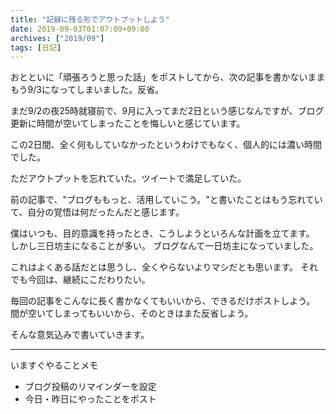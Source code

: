 ```yaml
---
title: "記録に残る形でアウトプットしよう"
date: 2019-09-03T01:07:09+09:00
archives: ["2019/09"]
tags: [日記]
---
```

おとといに「頑張ろうと思った話」をポストしてから、次の記事を書かないままもう9/3になってしまいました。反省。

<!--more-->

まだ9/2の夜25時就寝前で、9月に入ってまだ2日という感じなんですが、ブログ更新に時間が空いてしまったことを悔しいと感じています。

この2日間、全く何もしていなかったというわけでもなく、個人的には濃い時間でした。

ただアウトプットを忘れていた。ツイートで満足していた。

前の記事で、"ブログももっと、活用していこう。"と書いたことはもう忘れていて、自分の覚悟は何だったんだと感じます。

僕はいつも、目的意識を持ったとき、こうしようといろんな計画を立てます。
しかし三日坊主になることが多い。
ブログなんて一日坊主になっていました。

これはよくある話だとは思うし、全くやらないよりマシだとも思います。
それでも今回は、継続にこだわりたい。

毎回の記事をこんなに長く書かなくてもいいから、できるだけポストしよう。
間が空いてしまってもいいから、そのときはまた反省しよう。

そんな意気込みで書いていきます。

---

いますぐやることメモ

- ブログ投稿のリマインダーを設定
- 今日・昨日にやったことをポスト
